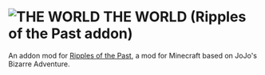 # ![THE WORLD](https://cdn.discordapp.com/attachments/1019280787029373019/1163053402528432158/THE_WORLD.png?ex=66599f63&is=66584de3&hm=532493bb3e17397cd7e39b2035dd8b65403090df460ba90aed3f554fd7f261f1&) THE WORLD (Ripples of the Past addon)
An addon mod for [Ripples of the Past](https://github.com/StandoByte/Ripples-of-the-Past), a mod for Minecraft based on JoJo's Bizarre Adventure.
